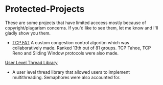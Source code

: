 # Protected-Projects
These are some projects that have limited acccess mostly because of copyright/plagarism concerns. If you'd like to see them, let me know and I'll gladly show you them.


- [TCP FAT](https://drive.google.com/drive/folders/1w1nNJL2mCykwrbe4jac59IFNBcAsr5EV?usp=drive_link)
A custom congestion control algoritm which was collaboratively made. Ranked 13th out of 81 groups.
TCP Tahoe, TCP Reno and Sliding Window protocols were also made.

[User Level Thread Library](https://drive.google.com/drive/folders/16ceKbHNhZwZ3bNZLQiuCLZ-IivzPfh8m?usp=drive_link)

- A user level thread library that allowed users to implement multithreading. Semaphores were also accounted for.
